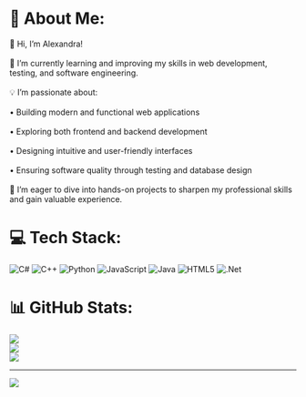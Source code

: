 # 💫 About Me:
🌸 Hi, I’m Alexandra!<br><br>🌱 I’m currently learning and improving my skills in web development, testing, and software engineering.<br><br>💡 I’m passionate about:<br><br>• Building modern and functional web applications<br><br>• Exploring both frontend and backend development<br><br>• Designing intuitive and user-friendly interfaces<br><br>• Ensuring software quality through testing and database design<br><br>🌟 I’m eager to dive into hands-on projects to sharpen my professional skills and gain valuable experience.<br>


# 💻 Tech Stack:
![C#](https://img.shields.io/badge/c%23-%23239120.svg?style=flat&logo=csharp&logoColor=white) ![C++](https://img.shields.io/badge/c++-%2300599C.svg?style=flat&logo=c%2B%2B&logoColor=white) ![Python](https://img.shields.io/badge/python-3670A0?style=flat&logo=python&logoColor=ffdd54) ![JavaScript](https://img.shields.io/badge/javascript-%23323330.svg?style=flat&logo=javascript&logoColor=%23F7DF1E) ![Java](https://img.shields.io/badge/java-%23ED8B00.svg?style=flat&logo=openjdk&logoColor=white) ![HTML5](https://img.shields.io/badge/html5-%23E34F26.svg?style=flat&logo=html5&logoColor=white) ![.Net](https://img.shields.io/badge/.NET-5C2D91?style=flat&logo=.net&logoColor=white)
# 📊 GitHub Stats:
![](https://github-readme-stats.vercel.app/api?username=iamsashka&theme=rose&hide_border=false&include_all_commits=false&count_private=false)<br/>
![](https://github-readme-streak-stats.herokuapp.com/?user=iamsashka&theme=rose&hide_border=false)<br/>
![](https://github-readme-stats.vercel.app/api/top-langs/?username=iamsashka&theme=rose&hide_border=false&include_all_commits=false&count_private=false&layout=compact)

---
[![](https://visitcount.itsvg.in/api?id=iamsashka&icon=0&color=5)](https://visitcount.itsvg.in)

<!-- Proudly created with GPRM ( https://gprm.itsvg.in ) -->
